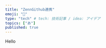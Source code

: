 ```yaml
---
title: "ZennGithub連携"
emoji: "🐷"
type: "tech" # tech: 技術記事 / idea: アイデア
topics: ["あ"]
published: true
---
```

Hello